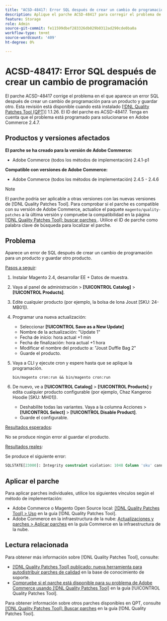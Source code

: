 ```yaml
---
title: "ACSD-48417: Error SQL después de crear un cambio de programación"
description: Aplique el parche ACSD-48417 para corregir el problema de Adobe Commerce en el que aparece un error SQL después de crear un cambio de programación para un producto y guardar otro.
feature: Storage
role: Admin
source-git-commit: fe11599dbef283326db029b0312ad290cde0ba0a
workflow-type: tm+mt
source-wordcount: '409'
ht-degree: 0%

---
```


# ACSD-48417: Error SQL después de crear un cambio de programación

El parche ACSD-48417 corrige el problema en el que aparece un error SQL después de crear un cambio de programación para un producto y guardar otro. Esta revisión está disponible cuando está instalado [[!DNL Quality Patches Tool (QPT)]](https://experienceleague.adobe.com/en/docs/commerce-knowledge-base/kb/announcements/commerce-announcements/magento-quality-patches-released-new-tool-to-self-serve-quality-patches) 1.1.26. El ID del parche es ACSD-48417. Tenga en cuenta que el problema está programado para solucionarse en Adobe Commerce 2.4.7.

## Productos y versiones afectados

**El parche se ha creado para la versión de Adobe Commerce:**

* Adobe Commerce (todos los métodos de implementación) 2.4.1-p1

**Compatible con versiones de Adobe Commerce:**

* Adobe Commerce (todos los métodos de implementación) 2.4.5 - 2.4.6

>[!NOTE]
>
>El parche podría ser aplicable a otras versiones con las nuevas versiones de [!DNL Quality Patches Tool]. Para comprobar si el parche es compatible con su versión de Adobe Commerce, actualice el paquete `magento/quality-patches` a la última versión y compruebe la compatibilidad en la página [[!DNL Quality Patches Tool]: buscar parches ](https://experienceleague.adobe.com/tools/commerce-quality-patches/index.html). Utilice el ID de parche como palabra clave de búsqueda para localizar el parche.

## Problema

Aparece un error de SQL después de crear un cambio de programación para un producto y guardar otro producto.

<u>Pasos a seguir</u>:

1. Instalar Magento 2.4, desarrollar EE + Datos de muestra.
1. Vaya al panel de administración > **[!UICONTROL Catalog]** > **[!UICONTROL Products]**.
1. Edite cualquier producto (por ejemplo, la bolsa de lona Joust [SKU: 24-MB01]).
1. Programar una nueva actualización:
   * Seleccionar **[!UICONTROL Save as a New Update]**
   * Nombre de la actualización: &quot;Update 1&quot;
   * Fecha de inicio: hora actual +1 min
   * Fecha de finalización: hora actual +1 hora
   * Modificar el nombre del producto a: &quot;Joust Duffle Bag 2&quot;
   * Guarde el producto.
1. Vaya a CLI y ejecute cron y espere hasta que se aplique la programación.

   ```
   bin/magento cron:run && bin/magento cron:run
   ```

1. De nuevo, ve a **[!UICONTROL Catalog]** > **[!UICONTROL Products]** y edita cualquier producto configurable (por ejemplo, Chaz Kangeroo Hoodie [SKU: MH01]).

   * Deshabilite todas las variantes. Vaya a la columna Acciones > **[!UICONTROL Select]** > **[!UICONTROL Disable Product]**.
   * Guarde el configurable.

<u>Resultados esperados</u>:

No se produce ningún error al guardar el producto.

<u>Resultados reales</u>:

Se produce el siguiente error:

```SQL
SQLSTATE[23000]: Integrity constraint violation: 1048 Column 'sku' cannot be null, query was: INSERT INTO `catalog_product_entity` (`entity_id`, `sku`, `row_id`, `created_in`, `updated_in`) VALUES (?, ?, ?, ?, ?)
```

## Aplicar el parche

Para aplicar parches individuales, utilice los siguientes vínculos según el método de implementación:

* Adobe Commerce o Magento Open Source local: [[!DNL Quality Patches Tool] > Uso](/help/tools/quality-patches-tool/usage.md) en la guía [!DNL Quality Patches Tool].
* Adobe Commerce en la infraestructura de la nube: [Actualizaciones y parches > Aplicar parches](https://experienceleague.adobe.com/docs/commerce-cloud-service/user-guide/develop/upgrade/apply-patches.html) en la guía Commerce en la infraestructura de la nube.

## Lectura relacionada

Para obtener más información sobre [!DNL Quality Patches Tool], consulte:

* [[!DNL Quality Patches Tool] publicado: nueva herramienta para autodistribuir parches de calidad](https://experienceleague.adobe.com/en/docs/commerce-knowledge-base/kb/announcements/commerce-announcements/magento-quality-patches-released-new-tool-to-self-serve-quality-patches) en la base de conocimiento de soporte.
* [Compruebe si el parche está disponible para su problema de Adobe Commerce usando [!DNL Quality Patches Tool]](/help/tools/quality-patches-tool/patches-available-in-qpt/check-patch-for-magento-issue-with-magento-quality-patches.md) en la guía [!UICONTROL Quality Patches Tool].


Para obtener información sobre otros parches disponibles en QPT, consulte [[!DNL Quality Patches Tool]: Buscar parches](https://experienceleague.adobe.com/tools/commerce-quality-patches/index.html) en la guía [!DNL Quality Patches Tool].

